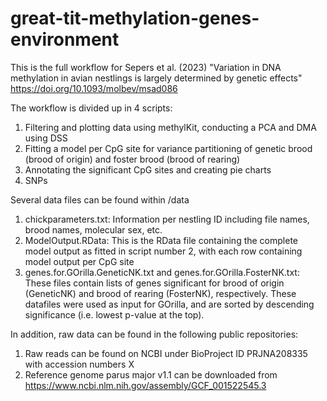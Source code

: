 # great-tit-methylation-genes-environment
This is the full workflow for Sepers et al. (2023) "Variation in DNA methylation in avian nestlings is largely determined by genetic effects" https://doi.org/10.1093/molbev/msad086

The workflow is divided up in 4 scripts:

1. Filtering and plotting data using methylKit, conducting a PCA and DMA using DSS
2. Fitting a model per CpG site for variance partitioning of genetic brood (brood of origin) and foster brood (brood of rearing)
3. Annotating the significant CpG sites and creating pie charts
4. SNPs


Several data files can be found within /data
1. chickparameters.txt: Information per nestling ID including file names, brood names, molecular sex, etc.
2. ModelOutput.RData: This is the RData file containing the complete model output as fitted in script number 2, with each row containing model output per CpG site
3. genes.for.GOrilla.GeneticNK.txt and genes.for.GOrilla.FosterNK.txt: These files contain lists of genes significant for brood of origin (GeneticNK) and brood of rearing (FosterNK), respectively. These datafiles were used as input for GOrilla, and are sorted by descending significance (i.e. lowest p-value at the top).

In addition, raw data can be found in the following public repositories:
1. Raw reads can be found on NCBI under BioProject ID PRJNA208335 with accession numbers X
2. Reference genome parus major v1.1 can be downloaded from https://www.ncbi.nlm.nih.gov/assembly/GCF_001522545.3

